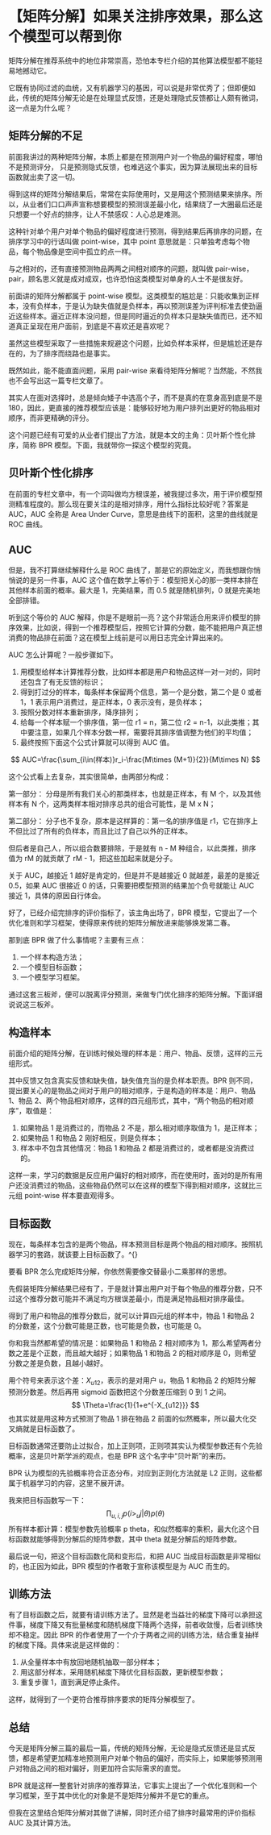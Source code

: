 # 【矩阵分解】如果关注排序效果，那么这个模型可以帮到你

矩阵分解在推荐系统中的地位非常崇高，恐怕本专栏介绍的其他算法模型都不能轻易地撼动它。

它既有协同过滤的血统，又有机器学习的基因，可以说是非常优秀了；但即便如此，传统的矩阵分解无论是在处理显式反馈，还是处理隐式反馈都让人颇有微词，这一点是为什么呢？

## 矩阵分解的不足

前面我讲过的两种矩阵分解，本质上都是在预测用户对一个物品的偏好程度，哪怕不是预测评分， 只是预测隐式反馈，也难逃这个事实，因为算法展现出来的目标函数就出卖了这一切。

得到这样的矩阵分解结果后，常常在实际使用时，又是用这个预测结果来排序。所以，从业者们口口声声宣称想要模型的预测误差最小化，结果绕了一大圈最后还是只想要一个好点的排序，让人不禁感叹：人心总是难测。

这种针对单个用户对单个物品的偏好程度进行预测，得到结果后再排序的问题，在排序学习中的行话叫做 point-wise，其中 point 意思就是：只单独考虑每个物品，每个物品像是空间中孤立的点一样。

与之相对的，还有直接预测物品两两之间相对顺序的问题，就叫做 pair-wise，pair，顾名思义就是成对成双，也许恐怕这类模型对单身的人士不是很友好。

前面讲的矩阵分解都属于 point-wise 模型。这类模型的尴尬是：只能收集到正样本，没有负样本，于是认为缺失值就是负样本，再以预测误差为评判标准去使劲逼近这些样本。逼近正样本没问题，但是同时逼近的负样本只是缺失值而已，还不知道真正呈现在用户面前，到底是不喜欢还是喜欢呢？

虽然这些模型采取了一些措施来规避这个问题，比如负样本采样，但是尴尬还是存在的，为了排序而绕路也是事实。

既然如此，能不能直面问题，采用 pair-wise 来看待矩阵分解呢？当然能，不然我也不会写出这一篇专栏文章了。

其实人在面对选择时，总是倾向矮子中选高个子，而不是真的在意身高到底是不是 180，因此，更直接的推荐模型应该是：能够较好地为用户排列出更好的物品相对顺序，而非更精确的评分。

这个问题已经有可爱的从业者们提出了方法，就是本文的主角：贝叶斯个性化排序，简称 BPR 模型。下面，我就带你一探这个模型的究竟。

## 贝叶斯个性化排序

在前面的专栏文章中，有一个词叫做均方根误差，被我提过多次，用于评价模型预测精准程度的。那么现在要关注的是相对排序，用什么指标比较好呢？答案是 AUC，AUC 全称是 Area Under Curve，意思是曲线下的面积，这里的曲线就是 ROC 曲线。

## AUC

但是，我不打算继续解释什么是 ROC 曲线了，那是它的原始定义，而我想跟你悄悄说的是另一件事，AUC 这个值在数学上等价于：模型把关心的那一类样本排在其他样本前面的概率。最大是 1，完美结果，而 0.5 就是随机排列，0 就是完美地全部排错。

听到这个等价的 AUC 解释，你是不是眼前一亮？这个非常适合用来评价模型的排序效果，比如说，得到一个推荐模型后，按照它计算的分数，能不能把用户真正想消费的物品排在前面？这在模型上线前是可以用日志完全计算出来的。

AUC 怎么计算呢？一般步骤如下。

1. 用模型给样本计算推荐分数，比如样本都是用户和物品这样一对一对的，同时还包含了有无反馈的标识；
2. 得到打过分的样本，每条样本保留两个信息，第一个是分数，第二个是 0 或者 1，1 表示用户消费过，是正样本，0 表示没有，是负样本；
3. 按照分数对样本重新排序，降序排列；
4. 给每一个样本赋一个排序值，第一位 r1 = n，第二位 r2 = n-1，以此类推；其中要注意，如果几个样本分数一样，需要将其排序值调整为他们的平均值；
5. 最终按照下面这个公式计算就可以得到 AUC 值。

$$
AUC=\frac{\sum_{i\in(样本)}r_i-\frac{M\times (M+1)}{2}}{M\times N}
$$

这个公式看上去复杂，其实很简单，由两部分构成：

第一部分： 分母是所有我们关心的那类样本，也就是正样本，有 M 个，以及其他样本有 N 个，这两类样本相对排序总共的组合可能性，是 M x N；

第二部分： 分子也不复杂，原本是这样算的：第一名的排序值是 r1，它在排序上不但比过了所有的负样本，而且比过了自己以外的正样本。

但后者是自己人，所以组合数要排除，于是就有 n - M 种组合，以此类推，排序值为 rM 的就贡献了 rM - 1，把这些加起来就是分子。

关于 AUC，越接近 1 越好是肯定的，但是并不是越接近 0 就越差，最差的是接近 0.5，如果 AUC 很接近 0 的话，只需要把模型预测的结果加个负号就能让 AUC 接近 1，具体的原因自行体会。

好了，已经介绍完排序的评价指标了，该主角出场了，BPR 模型，它提出了一个优化准则和学习框架，使得原来传统的矩阵分解放进来能够焕发第二春。

那到底 BPR 做了什么事情呢？主要有三点：

1. 一个样本构造方法；
2. 一个模型目标函数；
3. 一个模型学习框架。

通过这套三板斧，便可以脱离评分预测，来做专门优化排序的矩阵分解。下面详细说说这三板斧。

## 构造样本

前面介绍的矩阵分解，在训练时候处理的样本是：用户、物品、反馈，这样的三元组形式。

其中反馈又包含真实反馈和缺失值，缺失值充当的是负样本职责。BPR 则不同，提出要关心的是物品之间对于用户的相对顺序，于是构造的样本是：用户、物品 1、物品 2、两个物品相对顺序，这样的四元组形式，其中，“两个物品的相对顺序”，取值是：

1. 如果物品 1 是消费过的，而物品 2 不是，那么相对顺序取值为 1，是正样本；
2. 如果物品 1 和物品 2 刚好相反，则是负样本；
3. 样本中不包含其他情况：物品 1 和物品 2 都是消费过的，或者都是没消费过的。

这样一来，学习的数据是反应用户偏好的相对顺序，而在使用时，面对的是所有用户还没消费过的物品，这些物品仍然可以在这样的模型下得到相对顺序，这就比三元组 point-wise 样本要直观得多。

## 目标函数

现在，每条样本包含的是两个物品，样本预测目标是两个物品的相对顺序。按照机器学习的套路，就该要上目标函数了。^{}

要看 BPR 怎么完成矩阵分解，你依然需要像交替最小二乘那样的思想。

先假装矩阵分解结果已经有了，于是就计算出用户对于每个物品的推荐分数，只不过这个推荐分数可能并不满足均方根误差最小，而是满足物品相对排序最佳。

得到了用户和物品的推荐分数后，就可以计算四元组的样本中，物品 1 和物品 2 的分数差，这个分数可能是正数，也可能是负数，也可能是 0。

你和我当然都希望的情况是：如果物品 1 和物品 2 相对顺序为 1，那么希望两者分数之差是个正数，而且越大越好；如果物品 1 和物品 2 的相对顺序是 0，则希望分数之差是负数，且越小越好。

用个符号来表示这个差：$X_{u12}$，表示的是对用户 u，物品 1 和物品 2 的矩阵分解预测分数差。然后再用 sigmoid 函数把这个分数差压缩到 0 到 1 之间。
$$
\Theta=\frac{1}{1+e^{-X_{u12}}}
$$
也其实就是用这种方式预测了物品 1 排在物品 2 前面的似然概率，所以最大化交叉熵就是目标函数了。

目标函数通常还要防止过拟合，加上正则项，正则项其实认为模型参数还有个先验概率，这是贝叶斯学派的观点，也是 BPR 这个名字中“贝叶斯”的来历。

BPR 认为模型的先验概率符合正态分布，对应到正则化方法就是 L2 正则，这些都属于机器学习的内容，这里不展开讲。

我来把目标函数写一下：
$$
\prod_{u,i,j} p(i>_{u} j | \theta) p(\theta)
$$
所有样本都计算：模型参数先验概率 p theta，和似然概率的乘积，最大化这个目标函数就能够得到分解后的矩阵参数，其中 theta 就是分解后的矩阵参数。

最后说一句，把这个目标函数化简和变形后，和把 AUC 当成目标函数是非常相似的，也正因为如此，BPR 模型的作者敢于宣称该模型是为 AUC 而生的。

## 训练方法

有了目标函数之后，就要有请训练方法了。显然是老当益壮的梯度下降可以承担这件事，梯度下降又有批量梯度和随机梯度下降两个选择，前者收敛慢，后者训练快却不稳定。因此 BPR 的作者使用了一个介于两者之间的训练方法，结合重复抽样的梯度下降。具体来说是这样做的：

1. 从全量样本中有放回地随机抽取一部分样本；
2. 用这部分样本，采用随机梯度下降优化目标函数，更新模型参数；
3. 重复步骤 1，直到满足停止条件。

这样，就得到了一个更符合推荐排序要求的矩阵分解模型了。

## 总结

今天是矩阵分解三篇的最后一篇，传统的矩阵分解，无论是隐式反馈还是显式反馈，都是希望更加精准地预测用户对单个物品的偏好，而实际上，如果能够预测用户对物品之间的相对偏好，则更加符合实际需求的直觉。

BPR 就是这样一整套针对排序的推荐算法，它事实上提出了一个优化准则和一个学习框架，至于其中优化的对象是不是矩阵分解并不是它的重点。

但我在这里结合矩阵分解对其做了讲解，同时还介绍了排序时最常用的评价指标 AUC 及其计算方法。
